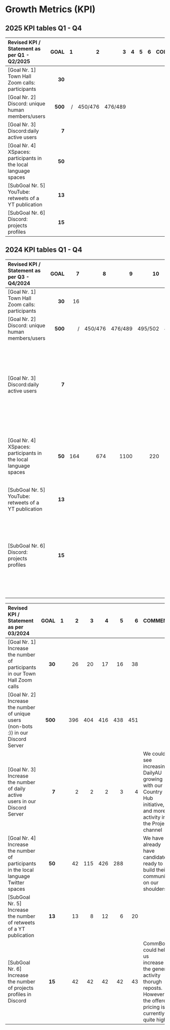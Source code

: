 



# Growth Metrics (KPI)



## 2025 KPI tables Q1 - Q4



 

| **Revised KPI / Statement as per Q1 - Q2/2025**                 |    GOAL |    1 |       2 |       3 |       4 |       5 |    6 | COMMENT                                                      |
| :-----------------------------------------------------------    | ------: | ---: | ------: | ------: | ------: | ------: | ---: | ------------------------------------------------------------ |
| [Goal Nr. 1] Town Hall Zoom calls:  participants                |  **30** |      |         |         |         |         |      |            |
| [Goal Nr. 2] Discord: unique human members/users                | **500** |    / | 450/476 | 476/489 |         |         |      |            |
| [Goal Nr. 3] Discord:daily active users                         |   **7** |      |         |         |         |         |      |            |
| [Goal Nr. 4] XSpaces: participants in the local language spaces |  **50** |      |         |         |         |         |      |            |
| [SubGoal Nr. 5] YouTube: retweets of a YT publication           |  **13** |      |         |         |         |         |      |            |
| [SubGoal Nr. 6] Discord: projects profiles                      |  **15** |      |         |         |         |         |      |            |




## 2024 KPI tables Q1 - Q4

 

| **Revised KPI / Statement as per Q3 - Q4/2024**              |    GOAL |    7 |       8 |       9 |      10 |      11 |   12 | COMMENT                                                      |
| :----------------------------------------------------------- | ------: | ---: | ------: | ------: | ------: | ------: | ---: | ------------------------------------------------------------ |
| [Goal Nr. 1] Town Hall Zoom calls:  participants             |  **30** |   16 |         |         |         |         |      |                                                              |
| [Goal Nr. 2] Discord: unique human members/users             | **500** |    / | 450/476 | 476/489 | 495/502 | 494/508 |      |                                                              |
| [Goal Nr. 3] Discord:daily active users                      |   **7** |      |         |         |         |         |      | We could see increasing DailyAU growing with our Country Hub initiative, and more activity in the Project channel |
| [Goal Nr. 4] XSpaces: participants in the local language spaces |  **50** |  164 |     674 |    1100 |     220 |     125 |      | We have already have candidates ready to build their community on our shoulders. |
| [SubGoal Nr. 5] YouTube: retweets of a YT publication        |  **13** |      |         |         |         |         |      |                                                              |
| [SubGoal Nr. 6] Discord: projects profiles                   |  **15** |      |         |         |         |         |      | CommBot could help us increase the general activity thorugh reposts. However the offered pricing is currently quite high. |

 

| **Revised KPI / Statement as per 03/2024**                   |    GOAL |    1 |    2 |    3 |    4 |    5 |    6 | COMMENT                                                      |
| :----------------------------------------------------------- | ------: | ---: | ---: | ---: | ---: | ---: | ---: | ------------------------------------------------------------ |
| [Goal Nr. 1] Increase the number of participants in our Town Hall Zoom calls |  **30** |      |   26 |   20 |   17 |   16 |   38 |                                                              |
| [Goal Nr. 2] Increase the number of unique users (non-bots :)) in our Discord Server | **500** |      |  396 |  404 |  416 |  438 |  451 |                                                              |
| [Goal Nr. 3] Increase the number of daily active users in our Discord Server |   **7** |      |    2 |    2 |    2 |    3 |    4 | We could see increasing DailyAU growing with our Country Hub initiative, and more activity in the Project channel |
| [Goal Nr. 4] Increase the number of participants in the local language Twitter spaces |  **50** |      |   42 |  115 |  426 |  288 |      | We have already have candidates ready to build their community on our shoulders. |
| [SubGoal Nr. 5] Increase the number of retweets of a YT publication |  **13** |      |   13 |    8 |   12 |    6 |   20 |                                                              |
| [SubGoal Nr. 6] Increase the number of projects profiles in Discord |  **15** |      |   42 |   42 |   42 |   42 |   43 | CommBot could help us increase the general activity thorugh reposts. However the offered pricing is currently quite high. |



